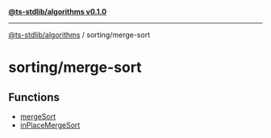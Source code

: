 [**@ts-stdlib/algorithms v0.1.0**](../../README.md)

***

[@ts-stdlib/algorithms](../../README.md) / sorting/merge-sort

# sorting/merge-sort

## Functions

- [mergeSort](functions/mergeSort.md)
- [inPlaceMergeSort](functions/inPlaceMergeSort.md)

